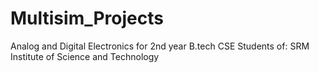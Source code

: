 # Multisim_Projects

 Analog and Digital Electronics for 2nd year B.tech CSE Students of:
 SRM Institute of Science and Technology
